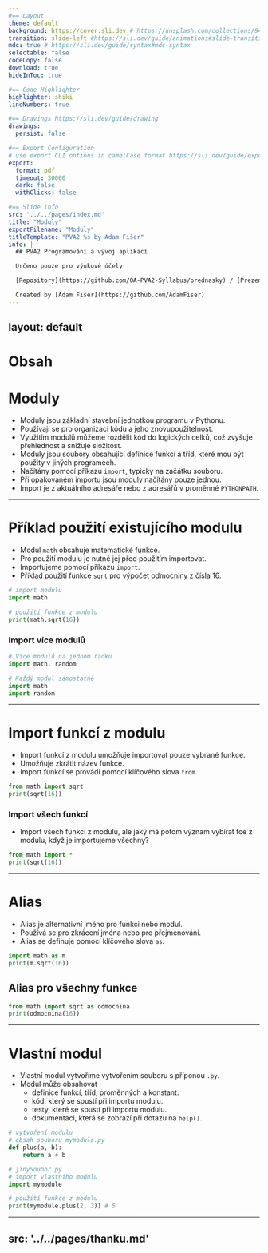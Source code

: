 ```yaml
---
#== Layout
theme: default
background: https://cover.sli.dev # https://unsplash.com/collections/94734566/slidev
transition: slide-left #https://sli.dev/guide/animations#slide-transitions
mdc: true # https://sli.dev/guide/syntax#mdc-syntax
selectable: false
codeCopy: false
download: true
hideInToc: true

#== Code Highlighter
highlighter: shiki
lineNumbers: true

#== Dravings https://sli.dev/guide/drawing
drawings:
  persist: false

#== Export Configuration
# use export CLI options in camelCase format https://sli.dev/guide/exporting.html
export:
  format: pdf
  timeout: 30000
  dark: false
  withClicks: false

#== Slide Info
src: '../../pages/index.md'
title: "Moduly"
exportFilename: "Moduly"
titleTemplate: "PVA2 %s by Adam Fišer"
info: |
  ## PVA2 Programování a vývoj aplikací

  Určeno pouze pro výukové účely

  [Repository](https://github.com/OA-PVA2-Syllabus/prednasky) / [Prezentace](https://oa-pva2-syllabus.github.io/prednasky/)

  Created by [Adam Fišer](https://github.com/AdamFiser)
---
```

layout: default
---

#  Obsah

<Toc :columns="2" minDepth="1" maxDepth="1"></Toc>
---

# Moduly

- Moduly jsou základní stavební jednotkou programu v Pythonu.
- Používají se pro organizaci kódu a jeho znovupoužitelnost. 
- Využitím modulů můžeme rozdělit kód do logických celků, což zvyšuje přehlednost a snižuje složitost.
- Moduly jsou soubory obsahující definice funkcí a tříd, které mou být použity v jiných programech.
- Načítány pomocí příkazu `import`, typicky na začátku souboru.
- Při opakovaném importu jsou moduly načítány pouze jednou.
- Import je z aktuálního adresáře nebo z adresářů v proměnné `PYTHONPATH`.

---

# Příklad použití existujícího modulu

- Modul `math` obsahuje matematické funkce.
- Pro použití modulu je nutné jej před použitím importovat.
- Importujeme pomocí příkazu `import`.
- Příklad použití funkce `sqrt` pro výpočet odmocniny z čísla 16.

```python
# import modulu
import math

# použití funkce z modulu
print(math.sqrt(16))
```

### Import více modulů
    
```python
# Více modulů na jednom řádku
import math, random
```

```python
# Každý modul samostatně
import math
import random
```

---

# Import funkcí z modulu

- Import funkcí z modulu umožňuje importovat pouze vybrané funkce.
- Umožňuje zkrátit název funkce.
- Import funkcí se provádí pomocí klíčového slova `from`.

```python
from math import sqrt
print(sqrt(16))
```

### Import všech funkcí

- Import všech funkcí z modulu, ale jaký má potom význam vybírat fce z modulu, když je importujeme všechny?

```python
from math import *
print(sqrt(16))
```

---

# Alias

- Alias je alternativní jméno pro funkci nebo modul.
- Používá se pro zkrácení jména nebo pro přejmenování.
- Alias se definuje pomocí klíčového slova `as`.

```python
import math as m
print(m.sqrt(16))
```

## Alias pro všechny funkce

```python
from math import sqrt as odmocnina
print(odmocnina(16))
```



---

# Vlastní modul

- Vlastní modul vytvoříme vytvořením souboru s příponou `.py`.
- Modul může obsahovat
  - definice funkcí, tříd, proměnných a konstant.
  - kód, který se spustí při importu modulu.
  - testy, které se spustí při importu modulu.
  - dokumentaci, která se zobrazí při dotazu na `help()`.


```python
# vytvoření modulu
# obsah souboru mymodule.py
def plus(a, b):
    return a + b
```

```python
# jinySoubor.py
# import vlastního modulu
import mymodule

# použití funkce z modulu
print(mymodule.plus(2, 3)) # 5
```




---
src: '../../pages/thanku.md'
---